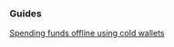 ### Guides

[Spending funds offline using cold wallets](https://github.com/bitum-project/bitumwallet/tree/master/docs/offline_wallets.md)